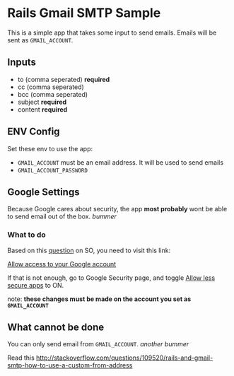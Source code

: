 # Rails Gmail SMTP Sample

This is a simple app that takes some input to send emails. Emails will be sent as `GMAIL_ACCOUNT`.

## Inputs

 - to (comma seperated) **required**
 - cc (comma seperated)
 - bcc (comma seperated)
 - subject **required**
 - content **required**
 
## ENV Config

  Set these env to use the app:
  
  - `GMAIL_ACCOUNT` must be an email address. It will be used to send emails
  - `GMAIL_ACCOUNT_PASSWORD`
  
## Google Settings

Because Google cares about security, the app **most probably** wont be able to send email out of the box. *bummer*

### What to do

Based on this [question](http://stackoverflow.com/a/20262500) on SO, you need to visit this link:

[Allow access to your Google account](http://www.google.com/accounts/DisplayUnlockCaptcha)

If that is not enough, go to Google Security page, and toggle [Allow less secure apps](https://myaccount.google.com/security#connectedapps) to ON.

note: **these changes must be made on the account you set as `GMAIL_ACCOUNT`**

## What cannot be done

You can only send email from `GMAIL_ACCOUNT`. *another bummer*

Read this http://stackoverflow.com/questions/109520/rails-and-gmail-smtp-how-to-use-a-custom-from-address
